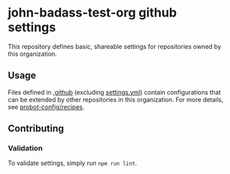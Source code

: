# john-badass-test-org github settings

This repository defines basic, shareable settings for repositories owned by this organization.


## Usage

Files defined in [.github](.github/) (excluding [settings.yml](.github/settings.yml)) contain configurations that can be
extended by other repositories in this organization. For more details, see [probot-config/recipes](https://github.com/probot/probot-config#recipes). 


## Contributing

### Validation

To validate settings, simply run `npm run lint`.
